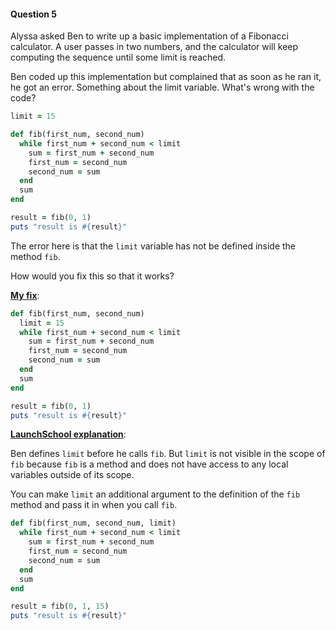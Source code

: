 #### Question 5

Alyssa asked Ben to write up a basic implementation of a Fibonacci  calculator.  A user passes in two numbers, and the calculator will keep  computing the sequence until some limit is reached.

Ben coded up this implementation but complained that as soon as he  ran it, he got an error. Something about the limit variable. What's  wrong with the code?

```ruby
limit = 15

def fib(first_num, second_num)
  while first_num + second_num < limit
    sum = first_num + second_num
    first_num = second_num
    second_num = sum
  end
  sum
end

result = fib(0, 1)
puts "result is #{result}"
```

The error here is that the `limit` variable has not be defined inside the method `fib`. 

How would you fix this so that it works?

<ins>**My fix**</ins>: 

```ruby
def fib(first_num, second_num)
  limit = 15
  while first_num + second_num < limit
    sum = first_num + second_num
    first_num = second_num
    second_num = sum
  end
  sum
end

result = fib(0, 1)
puts "result is #{result}"
```

<ins>**LaunchSchool explanation**</ins>:

Ben defines `limit` before he calls `fib`. But `limit` is not visible in the scope of `fib` because `fib` is a method and does not have access to any local variables outside of its scope.

You can make `limit` an additional argument to the definition of the `fib` method and pass it in when you call `fib`.

```ruby
def fib(first_num, second_num, limit)
  while first_num + second_num < limit
    sum = first_num + second_num
    first_num = second_num
    second_num = sum
  end
  sum
end

result = fib(0, 1, 15)
puts "result is #{result}"
```
